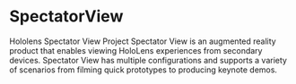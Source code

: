 # SpectatorView
Hololens Spectator View Project
Spectator View is an augmented reality product that enables viewing HoloLens experiences from secondary devices. Spectator View has multiple configurations and supports a variety of scenarios from filming quick prototypes to producing keynote demos.
